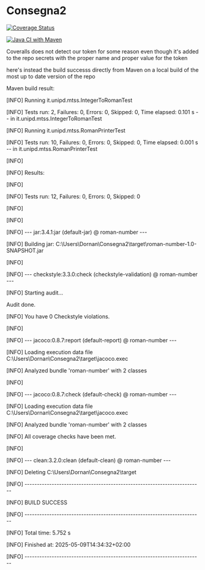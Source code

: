 # Consegna2

[![Coverage Status](https://coveralls.io/repos/github/VladMTSS/Consegna2/badge.svg?branch=develop)](https://coveralls.io/github/VladMTSS/Consegna2?branch=develop)

[![Java CI with Maven](https://github.com/VladMTSS/Consegna2/actions/workflows/maven.yml/badge.svg)](https://github.com/VladMTSS/Consegna2/actions/workflows/maven.yml)

Coveralls does not detect our token for some reason even though it's added to the repo secrets with the proper name and proper value for the token

here's instead the build successs directly from Maven on a local build of the most up to date version of the repo

Maven build result:

[INFO] Running it.unipd.mtss.IntegerToRomanTest

[INFO] Tests run: 2, Failures: 0, Errors: 0, Skipped: 0, Time elapsed: 0.101 s -- in it.unipd.mtss.IntegerToRomanTest

[INFO] Running it.unipd.mtss.RomanPrinterTest

[INFO] Tests run: 10, Failures: 0, Errors: 0, Skipped: 0, Time elapsed: 0.001 s -- in it.unipd.mtss.RomanPrinterTest

[INFO]

[INFO] Results:

[INFO]

[INFO] Tests run: 12, Failures: 0, Errors: 0, Skipped: 0

[INFO]

[INFO]

[INFO] --- jar:3.4.1:jar (default-jar) @ roman-number ---

[INFO] Building jar: C:\Users\Dornan\Consegna2\target\roman-number-1.0-SNAPSHOT.jar

[INFO]

[INFO] --- checkstyle:3.3.0:check (checkstyle-validation) @ roman-number ---

[INFO] Starting audit...

Audit done.

[INFO] You have 0 Checkstyle violations.

[INFO]

[INFO] --- jacoco:0.8.7:report (default-report) @ roman-number ---

[INFO] Loading execution data file C:\Users\Dornan\Consegna2\target\jacoco.exec

[INFO] Analyzed bundle 'roman-number' with 2 classes

[INFO]

[INFO] --- jacoco:0.8.7:check (default-check) @ roman-number ---

[INFO] Loading execution data file C:\Users\Dornan\Consegna2\target\jacoco.exec

[INFO] Analyzed bundle 'roman-number' with 2 classes

[INFO] All coverage checks have been met.

[INFO]

[INFO] --- clean:3.2.0:clean (default-clean) @ roman-number ---

[INFO] Deleting C:\Users\Dornan\Consegna2\target

[INFO] ------------------------------------------------------------------------

[INFO] BUILD SUCCESS

[INFO] ------------------------------------------------------------------------

[INFO] Total time:  5.752 s

[INFO] Finished at: 2025-05-09T14:34:32+02:00

[INFO] ------------------------------------------------------------------------

